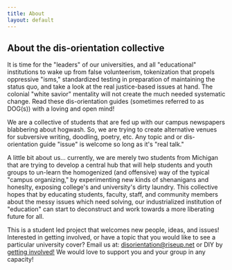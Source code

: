 ```yaml
---
title: About
layout: default
---
```


## About the dis-orientation collective

It is time for the "leaders" of our universities, and all "educational" institutions to wake up from false volunteerism, tokenization that propels oppressive "isms," standardized testing in preparation of maintaining the status quo, and take a look at the real justice-based issues at hand. The colonial "white savior" mentality will not create the much needed systematic change. Read these dis-orientation guides (sometimes referred to as DOG(s)) with a loving and open mind!

We are a collective of students that are fed up with our campus newspapers blabbering about hogwash. So, we are trying to create alternative venues for subversive writing, doodling, poetry, etc. Any topic and or dis-orientation guide "issue" is welcome so long as it's "real talk." 

A little bit about us... currently, we are merely two students from Michigan that are trying to develop a central hub that will help students and youth groups to un-learn the homogenized (and offensive) way of the typical "campus organizing," by experimenting new kinds of shenanigans and honeslty, exposing college's and university's dirty laundry. This collective hopes that by educating students, faculty, staff, and community members about the messy issues which need solving, our industrialized institution of "education" can start to deconstruct and work towards a more liberating future for all.

This is a student led project that welcomes new people, ideas, and issues! Interested in getting involved, or have a topic that you would like to see a particular university cover? Email us at: disorientation@riseup.net or DIY by [getting involved!](http://dis-orientation.info/involved/) We would love to support you and your group in any capacity!
